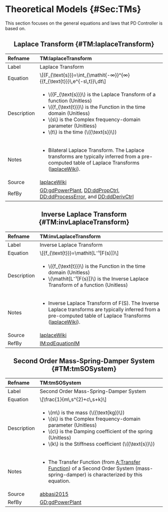 # Theoretical Models {#Sec:TMs}

This section focuses on the general equations and laws that PD Controller is based on.

<div align="center">

## Laplace Transform {#TM:laplaceTransform}

</div>

|Refname    |TM:laplaceTransform                                                                                                                                                                                                                                                                      |
|:----------|:----------------------------------------------------------------------------------------------------------------------------------------------------------------------------------------------------------------------------------------------------------------------------------------|
|Label      |Laplace Transform                                                                                                                                                                                                                                                                        |
|Equation   |\\[{F\_{\text{s}}}=\int\_{\mathit{-∞}}^{∞}{{f\_{\text{t}}}\\,e^{-s\\,t}}\\,dt\\]                                                                                                                                                                                                         |
|Description|<ul><li>\\({F\_{\text{s}}}\\) is the Laplace Transform of a function (Unitless)</li><li>\\({f\_{\text{t}}}\\) is the Function in the time domain (Unitless)</li><li>\\(s\\) is the Complex frequency-domain parameter (Unitless)</li><li>\\(t\\) is the time (\\({\text{s}}\\))</li></ul>|
|Notes      |<ul><li>Bilateral Laplace Transform. The Laplace transforms are typically inferred from a pre-computed table of Laplace Transforms ([laplaceWiki](./SecReferences.md#laplaceWiki)).</li></ul>                                                                                            |
|Source     |[laplaceWiki](./SecReferences.md#laplaceWiki)                                                                                                                                                                                                                                            |
|RefBy      |[GD:gdPowerPlant](./SecGDs.md#GD:gdPowerPlant), [DD:ddPropCtrl](./SecDDs.md#DD:ddPropCtrl), [DD:ddProcessError](./SecDDs.md#DD:ddProcessError), and [DD:ddDerivCtrl](./SecDDs.md#DD:ddDerivCtrl)                                                                                         |

<div align="center">

## Inverse Laplace Transform {#TM:invLaplaceTransform}

</div>

|Refname    |TM:invLaplaceTransform                                                                                                                                                                                     |
|:----------|:----------------------------------------------------------------------------------------------------------------------------------------------------------------------------------------------------------|
|Label      |Inverse Laplace Transform                                                                                                                                                                                  |
|Equation   |\\[{f\_{\text{t}}}=\mathit{L⁻¹[F(s)]}\\]                                                                                                                                                                   |
|Description|<ul><li>\\({f\_{\text{t}}}\\) is the Function in the time domain (Unitless)</li><li>\\(\mathit{L⁻¹[F(s)]}\\) is the Inverse Laplace Transform of a function (Unitless)</li></ul>                           |
|Notes      |<ul><li>Inverse Laplace Transform of F(S). The Inverse Laplace transforms are typically inferred from a pre-computed table of Laplace Transforms ([laplaceWiki](./SecReferences.md#laplaceWiki)).</li></ul>|
|Source     |[laplaceWiki](./SecReferences.md#laplaceWiki)                                                                                                                                                              |
|RefBy      |[IM:pdEquationIM](./SecIMs.md#IM:pdEquationIM)                                                                                                                                                             |

<div align="center">

## Second Order Mass-Spring-Damper System {#TM:tmSOSystem}

</div>

|Refname    |TM:tmSOSystem                                                                                                                                                                                                                                                     |
|:----------|:-----------------------------------------------------------------------------------------------------------------------------------------------------------------------------------------------------------------------------------------------------------------|
|Label      |Second Order Mass-Spring-Damper System                                                                                                                                                                                                                            |
|Equation   |\\[\frac{1}{m\\,s^{2}+c\\,s+k}\\]                                                                                                                                                                                                                                 |
|Description|<ul><li>\\(m\\) is the mass (\\({\text{kg}}\\))</li><li>\\(s\\) is the Complex frequency-domain parameter (Unitless)</li><li>\\(c\\) is the Damping coefficient of the spring (Unitless)</li><li>\\(k\\) is the Stiffness coefficient (\\({\text{s}}\\))</li></ul>|
|Notes      |<ul><li>The Transfer Function (from [A:Transfer Function](./SecAssumps.md#pwrPlantTxFnx)) of a Second Order System (mass-spring-damper) is characterized by this equation.</li></ul>                                                                              |
|Source     |[abbasi2015](./SecReferences.md#abbasi2015)                                                                                                                                                                                                                       |
|RefBy      |[GD:gdPowerPlant](./SecGDs.md#GD:gdPowerPlant)                                                                                                                                                                                                                    |
